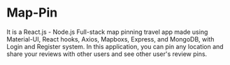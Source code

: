 # Map-Pin
It is a React.js - Node.js Full-stack map pinning travel app made using Material-UI, React hooks, Axios, Mapboxs, Express, and MongoDB,
with Login and Register system.
In this application, you can pin any location and share your reviews with other users and see other user's review pins.
